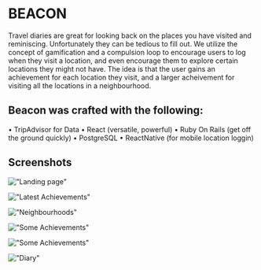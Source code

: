  
# BEACON 				

Travel diaries are great for looking back on the places you have visited and reminiscing. Unfortunately they can be tedious to fill out. 
We utilize the concept of gamification and a compulsion loop to encourage users to log when they visit a location, 
and even encourage them to explore certain locations they might not have. 
The idea is that the user gains an achievement for each location they visit, and a larger acheivement for visiting all the locations in a neighbourhood. 


## Beacon was crafted with the following:

• TripAdvisor for Data
• React (versatile, powerful)
• Ruby On Rails (get off the ground quickly)
• PostgreSQL
• ReactNative (for mobile location loggin)

## Screenshots


!["Landing page"]()

!["Latest Achievements"]()

!["Neighbourhoods"]()

!["Some Achievements"]()

!["Some Achievements"]()

!["Diary"]()